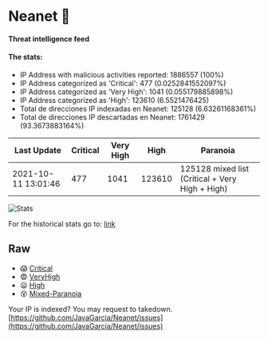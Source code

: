 # Neanet :hocho:
#### Threat intelligence feed
#### The stats:

- IP Address with malicious activities reported: 1886557 (100%)
- IP Address categorized as 'Critical':  477 (0.0252841552097%)
- IP Address categorized as 'Very High':  1041 (0.055179885898%)
- IP Address categorized as 'High':  123610 (6.5521476425)
- Total de direcciones IP indexadas en Neanet:  125128 (6.63261168361%)
- Total de direcciones IP descartadas en Neanet:  1761429 (93.3673883164%)

| Last Update | Critical | Very High | High | Paranoia |
| --- | --- | --- | --- | --- |
| 2021-10-11 13:01:46 | 477 | 1041 | 123610 | 125128 mixed list (Critical + Very High + High)|

![Stats](https://docs.google.com/spreadsheets/d/e/2PACX-1vSnaNMIXVabIpDJjufMlzH7poXnshF3mgd8Is1g9ytUEzVsP5my4Trn8f-xkoLLQ38xpL3HtmUexLo6/pubchart?oid=501124687&format=image)

For the historical stats go to: [link](/stats.csv)
## Raw
- :scream: [Critical](https://raw.githubusercontent.com/JavaGarcia/Neanet/master/blacklists/neanet_critical.txt)
- :fearful: [VeryHigh](https://raw.githubusercontent.com/JavaGarcia/Neanet/master/blacklists/neanet_veryHigh.txtt)
- :frowning: [High](https://raw.githubusercontent.com/JavaGarcia/Neanet/master/blacklists/neanet_high.txt)
- :dizzy_face: [Mixed-Paranoia](https://raw.githubusercontent.com/JavaGarcia/Neanet/master/blacklists/neanet_all.txt)


Your IP is indexed? You may request to takedown. [https://github.com/JavaGarcia/Neanet/issues](https://github.com/JavaGarcia/Neanet/issues)








































































































































































































































































































































































































































































































































































































































































































































































































































































































































































































































































































































































































































































































































































































































































































































































































































































































































































































































































































































































































































































































































































































































































































































































































































































































































































































































































































































































































































































































































































































































































































































































































































































































































































































































































































































































































































































































































































































































































































































































































































































































































































































































































































































































































































































































































































































































































































































































































































































































































































































































































































































































































































































































































































































































































































































































































































































































































































































































































































































































































































































































































































































































































































































































































































































































































































































































































































































































































































































































































































































































































































































































































































































































































































































































































































































































































































































































































































































































































































































































































































































































































































































































































































































































































































































































































































































































































































































































































































































































































































































































































































































































































































































































































































































































































































































































































